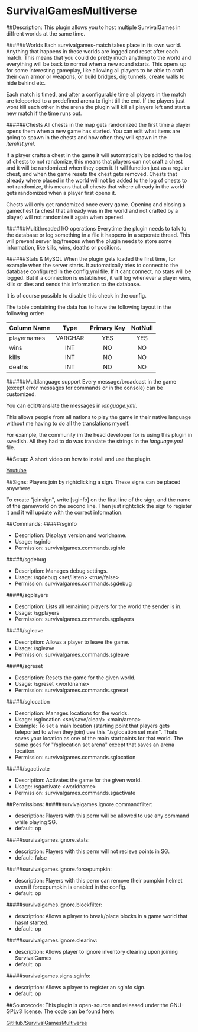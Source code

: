 SurvivalGamesMultiverse
=======================

##Description:
This plugin allows you to host multiple SurvivalGames in diffrent worlds at the same time.

######Worlds
Each survivalgames-match takes place in its own world. Anything that happens in these worlds are logged and reset after each match.
This means that you could do pretty much anything to the world and everything will be back to normal when a new round starts.
This opens up for some interesting gameplay, like allowing all players to be able to craft their own armor or weapons, or build bridges, dig tunnels, create walls to hide behind etc.

Each match is timed, and after a configurable time all players in the match are teleported to a predefined arena to fight till the end.
If the players just wont kill each other in the arena the plugin will kill all players left and start a new match if the time runs out.

######Chests
All chests in the map gets randomized the first time a player opens them when a new game has started.
You can edit what items are going to spawn in the chests and how often they will spawn in the _itemlist.yml_.

If a player crafts a chest in the game it will automatically be added to the log of chests to not randomize, this means that players can not craft a chest and it will be randomized when they open it. It will function just as a regular chest, and when the game resets the chest gets removed.
Chests that already where placed in the world will not be added to the log of chests to not randomize, this means that all chests that where allready in the world gets randomized when a player first opens it.

Chests will only get randomized once every game. Opening and closing a gamechest (a chest that allready was in the world and not crafted by a player) will not randomize it again when opened.

######Multithreaded I/O operations
Everytime the plugin needs to talk to the database or log something in a file it happens in a seperate thread.
This will prevent server lag/freezes when the plugin needs to store some information, like kills, wins, deaths or positions.

######Stats & MySQL
When the plugin gets loaded the first time, for example when the server starts. It automatically tries to connect to the database configured in the config.yml file.
If it cant connect, no stats will be logged. But if a connection is established, it will log whenever a player wins, kills or dies and sends this information to the database.

It is of course possible to disable this check in the config.

The table containing the data has to have the following layout in the following order:


Column Name  | Type    | Primary Key | NotNull
:------------|:-------:|:-----------:|:---------:|
playernames  | VARCHAR |     YES     |    YES    |
wins         |   INT   |     NO      |    NO     |
kills        |   INT   |     NO      |    NO     |
deaths       |   INT   |     NO      |    NO     |

######Multilanguage support
Every message/broadcast in the game (except error messages for commands or in the console) can be customized.

You can edit/translate the messages in _language.yml_. 

This allows people from all nations to play the game in their native language without me having to do all the translations myself.

For example, the community im the head developer for is using this plugin in swedish. All they had to do was translate the strings in the _language.yml_ file.

##Setup:
A short video on how to install and use the plugin.

[Youtube](http://www.youtube.com/watch?v=H7H3dIWY_X)

##Signs:
Players join by rightclicking a sign. These signs can be placed anywhere.

To create "joinsign", write [sginfo] on the first line of the sign, and the name of the gameworld on the second line.
Then just rightclick the sign to register it and it will update with the correct information.

##Commands:
#####/sginfo
 - Description: Displays version and worldname.
 - Usage: /sginfo
 - Permission: survivalgames.commands.sginfo
 
#####/sgdebug
 - Description: Manages debug settings.
 - Usage:  /sgdebug \<set/listen\> \<true/false\>
 - Permission: survivalgames.commands.sgdebug
 
#####/sgplayers
 - Description: Lists all remaining players for the world the sender is in.
 - Usage: /sgplayers
 - Permission: survivalgames.commands.sgplayers
 
#####/sgleave
 - Description: Allows a player to leave the game.
 - Usage: /sgleave
 - Permission: survivalgames.commands.sgleave
 
#####/sgreset
 - Description: Resets the game for the given world.
 - Usage: /sgreset \<worldname\>
 - Permission: survivalgames.commands.sgreset

#####/sglocation
 - Description: Manages locations for the worlds.
 - Usage: /sglocation \<set/save/clear/\> \<main/arena\>
 - Example: To set a main location (starting point that players gets teleported to when they join) use this "/sglocation set main". Thats saves your location as one of the main startpoints for that world. The same goes for "/sglocation set arena" except that saves an arena locaiton.
 - Permission: survivalgames.commands.sglocation

#####/sgactivate
 - Description: Activates the game for the given world.
 - Usage: /sgactivate \<worldname\>
 - Permission: survivalgames.commands.sgactivate

##Permissions:
#####survivalgames.ignore.commandfilter:
 - description: Players with this perm will be allowed to use any command while playing SG.
 - default: op

#####survivalgames.ignore.stats:
 - description: Players with this perm will not recieve points in SG.
 - default: false

#####survivalgames.ignore.forcepumpkin:
 - description: Players with this perm can remove their pumpkin helmet even if forcepumpkin is enabled in the config.
 - default: op

#####survivalgames.ignore.blockfilter:
 - description: Allows a player to break/place blocks in a game world that hasnt started.
 - default: op

#####survivalgames.ignore.clearinv:
 - description: Allows player to ignore inventory clearing upon joining SurvivalGames
 - default: op

#####survivalgames.signs.sginfo:
 - description: Allows a player to register an sginfo sign.
 - default: op
 
##Sourcecode:
This plugin is open-source and released under the GNU-GPLv3 license. The code can be found here:

[GitHub/SurvivalGamesMultiverse](https://github.com/Chilinot/SurvivalGamesMultiverse)
